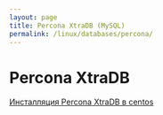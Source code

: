 ```yaml
---
layout: page
title: Percona XtraDB (MySQL)
permalink: /linux/databases/percona/
---
```


# Percona XtraDB

[Инсталляция Percona XtraDB в centos](/linux/databases/percona/install/centos/)
